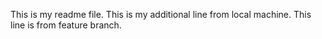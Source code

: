This is my readme file.
This is my additional line from local machine.
This line is from feature branch.